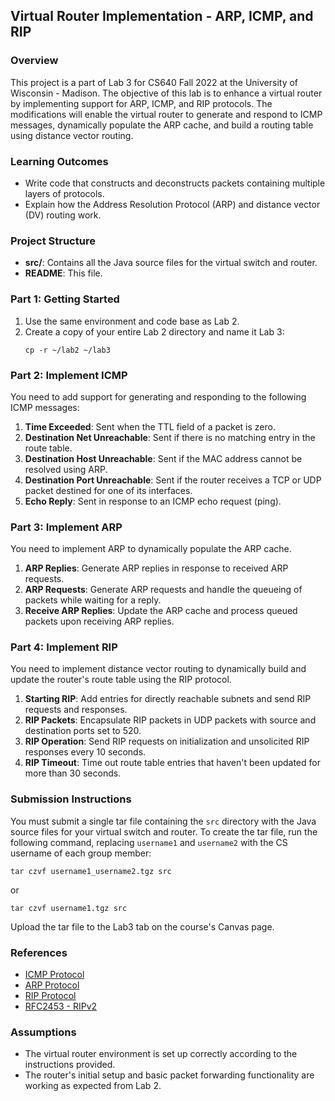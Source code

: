## Virtual Router Implementation - ARP, ICMP, and RIP

### Overview

This project is a part of Lab 3 for CS640 Fall 2022 at the University of Wisconsin - Madison. The objective of this lab is to enhance a virtual router by implementing support for ARP, ICMP, and RIP protocols. The modifications will enable the virtual router to generate and respond to ICMP messages, dynamically populate the ARP cache, and build a routing table using distance vector routing.

### Learning Outcomes

- Write code that constructs and deconstructs packets containing multiple layers of protocols.
- Explain how the Address Resolution Protocol (ARP) and distance vector (DV) routing work.

### Project Structure

- **src/**: Contains all the Java source files for the virtual switch and router.
- **README**: This file.

### Part 1: Getting Started

1. Use the same environment and code base as Lab 2.
2. Create a copy of your entire Lab 2 directory and name it Lab 3:
   ```
   cp -r ~/lab2 ~/lab3
   ```

### Part 2: Implement ICMP

You need to add support for generating and responding to the following ICMP messages:

1. **Time Exceeded**: Sent when the TTL field of a packet is zero.
2. **Destination Net Unreachable**: Sent if there is no matching entry in the route table.
3. **Destination Host Unreachable**: Sent if the MAC address cannot be resolved using ARP.
4. **Destination Port Unreachable**: Sent if the router receives a TCP or UDP packet destined for one of its interfaces.
5. **Echo Reply**: Sent in response to an ICMP echo request (ping).

### Part 3: Implement ARP

You need to implement ARP to dynamically populate the ARP cache.

1. **ARP Replies**: Generate ARP replies in response to received ARP requests.
2. **ARP Requests**: Generate ARP requests and handle the queueing of packets while waiting for a reply.
3. **Receive ARP Replies**: Update the ARP cache and process queued packets upon receiving ARP replies.

### Part 4: Implement RIP

You need to implement distance vector routing to dynamically build and update the router's route table using the RIP protocol.

1. **Starting RIP**: Add entries for directly reachable subnets and send RIP requests and responses.
2. **RIP Packets**: Encapsulate RIP packets in UDP packets with source and destination ports set to 520.
3. **RIP Operation**: Send RIP requests on initialization and unsolicited RIP responses every 10 seconds.
4. **RIP Timeout**: Time out route table entries that haven't been updated for more than 30 seconds.

### Submission Instructions

You must submit a single tar file containing the `src` directory with the Java source files for your virtual switch and router. To create the tar file, run the following command, replacing `username1` and `username2` with the CS username of each group member:
```
tar czvf username1_username2.tgz src
```
or
```
tar czvf username1.tgz src
```

Upload the tar file to the Lab3 tab on the course's Canvas page.

### References

- [ICMP Protocol](http://www.networksorcery.com/enp/protocol/icmp.htm)
- [ARP Protocol](http://www.networksorcery.com/enp/protocol/arp.htm)
- [RIP Protocol](http://www.networksorcery.com/enp/protocol/rip.htm)
- [RFC2453 - RIPv2](https://datatracker.ietf.org/doc/html/rfc2453)

### Assumptions

- The virtual router environment is set up correctly according to the instructions provided.
- The router's initial setup and basic packet forwarding functionality are working as expected from Lab 2.
